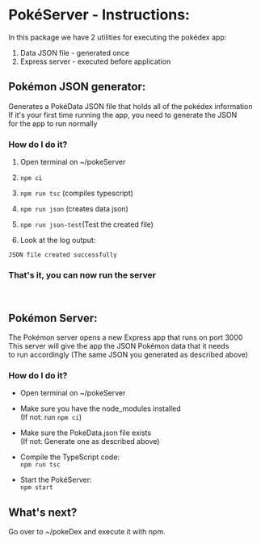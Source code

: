 # PokéServer - Instructions:
In this package we have 2 utilities for executing the pokédex app:</br>
1) Data JSON file - generated once</br>
2) Express server - executed before application

## Pokémon JSON generator:
Generates a PokéData JSON file that holds all of the pokédex information</br>
If it's your first time running the app, you need to generate the JSON</br>
for the app to run normally

### How do I do it?

1. Open terminal on ~/pokeServer

2. `npm ci`

3. `npm run tsc` (compiles typescript)

4. `npm run json` (creates data json)

5. `npm run json-test`(Test the created file)

6. Look at the log output:

```console
JSON file created successfully
```

### That's it, you can now run the server
</br>

## Pokémon Server:
The Pokémon server opens a new Express app that runs on port 3000</br>
This server will give the app the JSON Pokémon data that it needs</br>
to run accordingly (The same JSON you generated as described above)

### How do I do it?

* Open terminal on ~/pokeServer

* Make sure you have the node_modules installed
</br>(If not: run `npm ci`)

* Make sure the PokeData.json file exists
</br>(If not: Generate one as described above)

* Compile the TypeScript code:
</br> `npm run tsc`

* Start the PokéServer:
</br> `npm start`

## What's next?
Go over to ~/pokeDex and execute it with npm.

</br>